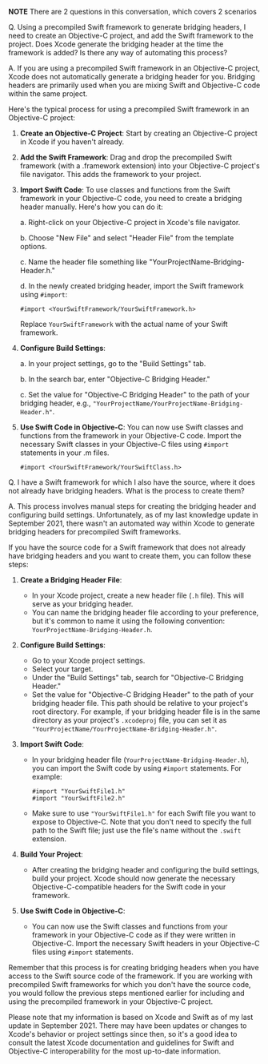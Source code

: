 **NOTE** There are 2 questions in this conversation, which covers 2 scenarios

Q. Using a precompiled Swift framework to generate bridging headers, I need to create an Objective-C project, and add the Swift framework to the project. Does Xcode generate the bridging header at the time the framework is added? Is there any way of automating this process?

A. If you are using a precompiled Swift framework in an Objective-C project, Xcode does not automatically generate a bridging header for you. Bridging headers are primarily used when you are mixing Swift and Objective-C code within the same project.

Here's the typical process for using a precompiled Swift framework in an Objective-C project:

1. **Create an Objective-C Project**: Start by creating an Objective-C project in Xcode if you haven't already.

2. **Add the Swift Framework**: Drag and drop the precompiled Swift framework (with a .framework extension) into your Objective-C project's file navigator. This adds the framework to your project.

3. **Import Swift Code**: To use classes and functions from the Swift framework in your Objective-C code, you need to create a bridging header manually. Here's how you can do it:

   a. Right-click on your Objective-C project in Xcode's file navigator.

   b. Choose "New File" and select "Header File" from the template options.

   c. Name the header file something like "YourProjectName-Bridging-Header.h."

   d. In the newly created bridging header, import the Swift framework using `#import`:

      ```objc
      #import <YourSwiftFramework/YourSwiftFramework.h>
      ```

   Replace `YourSwiftFramework` with the actual name of your Swift framework.

4. **Configure Build Settings**:

   a. In your project settings, go to the "Build Settings" tab.

   b. In the search bar, enter "Objective-C Bridging Header."

   c. Set the value for "Objective-C Bridging Header" to the path of your bridging header, e.g., `"YourProjectName/YourProjectName-Bridging-Header.h"`.

5. **Use Swift Code in Objective-C**: You can now use Swift classes and functions from the framework in your Objective-C code. Import the necessary Swift classes in your Objective-C files using `#import` statements in your .m files.

   ```objc
   #import <YourSwiftFramework/YourSwiftClass.h>
   ```

Q. I have a Swift framework for which I also have the source, where it does not already have bridging headers. What is the process to create them?

A. This process involves manual steps for creating the bridging header and configuring build settings. Unfortunately, as of my last knowledge update in September 2021, there wasn't an automated way within Xcode to generate bridging headers for precompiled Swift frameworks.

If you have the source code for a Swift framework that does not already have bridging headers and you want to create them, you can follow these steps:

1. **Create a Bridging Header File**:
   - In your Xcode project, create a new header file (`.h` file). This will serve as your bridging header.
   - You can name the bridging header file according to your preference, but it's common to name it using the following convention: `YourProjectName-Bridging-Header.h`.

2. **Configure Build Settings**:
   - Go to your Xcode project settings.
   - Select your target.
   - Under the "Build Settings" tab, search for "Objective-C Bridging Header."
   - Set the value for "Objective-C Bridging Header" to the path of your bridging header file. This path should be relative to your project's root directory. For example, if your bridging header file is in the same directory as your project's `.xcodeproj` file, you can set it as `"YourProjectName/YourProjectName-Bridging-Header.h"`.

3. **Import Swift Code**:
   - In your bridging header file (`YourProjectName-Bridging-Header.h`), you can import the Swift code by using `#import` statements. For example:
   
     ```objc
     #import "YourSwiftFile1.h"
     #import "YourSwiftFile2.h"
     ```

   - Make sure to use `"YourSwiftFile1.h"` for each Swift file you want to expose to Objective-C. Note that you don't need to specify the full path to the Swift file; just use the file's name without the `.swift` extension.

4. **Build Your Project**:
   - After creating the bridging header and configuring the build settings, build your project. Xcode should now generate the necessary Objective-C-compatible headers for the Swift code in your framework.

5. **Use Swift Code in Objective-C**:
   - You can now use the Swift classes and functions from your framework in your Objective-C code as if they were written in Objective-C. Import the necessary Swift headers in your Objective-C files using `#import` statements.

Remember that this process is for creating bridging headers when you have access to the Swift source code of the framework. If you are working with precompiled Swift frameworks for which you don't have the source code, you would follow the previous steps mentioned earlier for including and using the precompiled framework in your Objective-C project.

Please note that my information is based on Xcode and Swift as of my last update in September 2021. There may have been updates or changes to Xcode's behavior or project settings since then, so it's a good idea to consult the latest Xcode documentation and guidelines for Swift and Objective-C interoperability for the most up-to-date information.